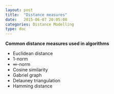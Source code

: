 ```yaml
---
layout: post
title:  "Distance measures"
date:   2015-06-07 20:05:00
categories: Distance Modelling
type: doc
---
```


**Common distance measures used in algorithms**

- Euclidean distance
- 1-norm
- ∞-norm
- Cosine similarity
- Gabriel graph
- Delauney triangulation
- Hamming distance
